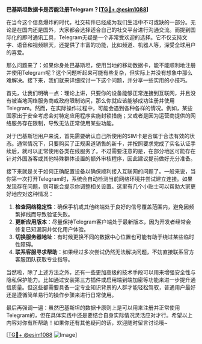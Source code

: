 **巴基斯坦数据卡是否能注册Telegram？[[TG💪+ @esim1088](https://t.me/s/esim1088)]**

在当今这个信息爆炸的时代，社交软件已经成为我们生活中不可或缺的一部分。无论是在国内还是国外，大家都会选择适合自己的社交平台进行沟通交流。而提到国际化的即时通讯工具，Telegram无疑是一个非常受欢迎的选择。它不仅支持文字、语音和视频聊天，还提供了丰富的功能，比如频道、机器人等，深受全球用户的喜爱。

那么问题来了：如果你身处巴基斯坦，使用当地的移动数据卡，能不能顺利地注册并使用Telegram呢？这个问题听起来可能有些复杂，但实际上并没有想象中那么难解决。接下来，我们就来详细探讨一下这个问题，并分享一些实用的小技巧。

首先，让我们明确一点：理论上讲，只要你的设备能够正常连接到互联网，并且没有被当地网络服务商或政府限制访问，那么你就应该能够成功注册并使用Telegram。然而，在实际操作过程中，可能会遇到各种各样的情况。例如，某些国家出于安全考虑会对特定应用程序实施封锁措施；又或者是因为运营商提供的网络服务存在限制，导致无法正常使用某些功能。

对于巴基斯坦用户来说，首先需要确认自己所使用的SIM卡是否属于合法有效的状态。通常情况下，只要购买了正规渠道销售的新卡，并按照要求完成了实名认证手续后，就可以正常使用各类在线服务了。不过需要注意的是，在部分地区可能存在针对外国游客或其他特殊群体设置的额外审核程序，因此建议提前做好充分准备。

接下来就是关于如何正确配置设备以确保顺利接入互联网的问题了。一般来说，当你第一次打开Telegram时，系统会自动检测当前网络环境并尝试建立连接。如果发现存在问题，则可能会提示你调整相关设置。这里有几个小贴士可以帮助大家更好地应对这种情况：

1. **检查网络稳定性**：确保手机或其他终端处于良好的信号覆盖范围内，避免因频繁掉线而导致验证失败。
2. **更新应用版本**：尽量保持Telegram客户端处于最新版本，因为开发者经常会修复已知漏洞并优化用户体验。
3. **切换服务器地址**：有时候更换不同的数据中心位置也可能有助于绕过某些临时性障碍。
4. **联系客服寻求帮助**：如果经过多次尝试仍然无法解决问题，不妨直接联系官方客服团队获取专业指导。

当然啦，除了上述方法之外，还有一些更加高级的技术手段可以用来增强安全性与隐私保护能力。比如通过安装第三方插件或启用端到端加密等功能来进一步提升通信质量。但这些都需要具备一定专业知识背景的人群才能轻松驾驭，普通用户最好还是遵循简单易行的操作步骤来进行日常使用。

最后再强调一遍：虽然巴基斯坦的数据卡原则上是可以用来注册并正常使用Telegram的，但在具体实践中还是要结合自身实际情况灵活应对才行。希望以上内容对你有所帮助！如果你还有其他疑问的话，欢迎随时留言讨论哦~

[[TG💪+ @esim1088](https://t.me/s/esim1088) ![Image](https://i.postimg.cc/4NQfJmqS/Snipaste-2025-05-13-00-14-12.png)]